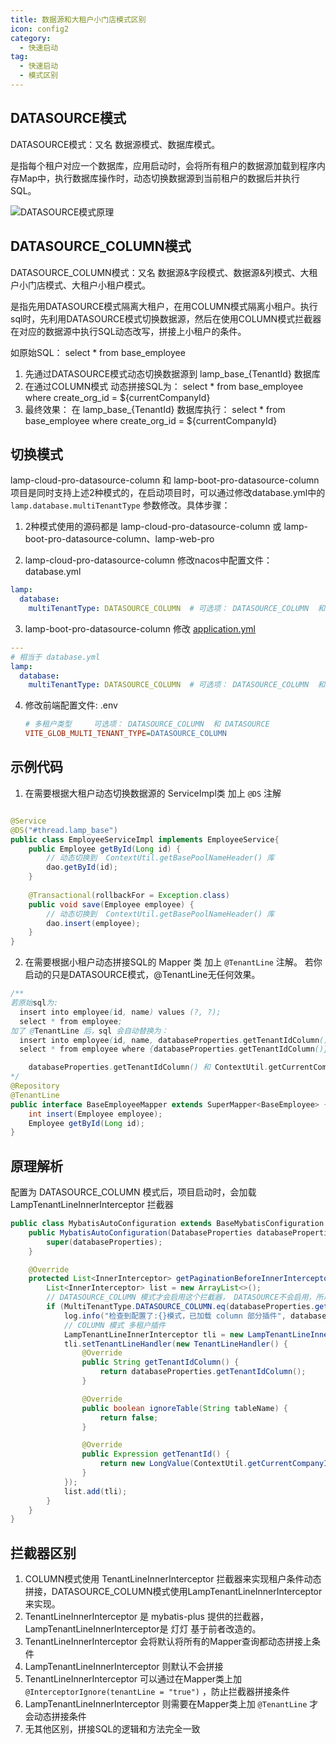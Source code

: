 ```yaml
---
title: 数据源和大租户小门店模式区别
icon: config2
category:
  - 快速启动
tag:
  - 快速启动
  - 模式区别
---
```


## DATASOURCE模式
DATASOURCE模式：又名 数据源模式、数据库模式。

是指每个租户对应一个数据库，应用启动时，会将所有租户的数据源加载到程序内存Map中，执行数据库操作时，动态切换数据源到当前租户的数据后并执行SQL。

![DATASOURCE模式原理](/images/start/datasource原理.png)

## DATASOURCE_COLUMN模式
DATASOURCE_COLUMN模式：又名 数据源&字段模式、数据源&列模式、大租户小门店模式、大租户小租户模式。

是指先用DATASOURCE模式隔离大租户，在用COLUMN模式隔离小租户。执行sql时，先利用DATASOURCE模式切换数据源，然后在使用COLUMN模式拦截器在对应的数据源中执行SQL动态改写，拼接上小租户的条件。

如原始SQL： select * from base_employee 

1. 先通过DATASOURCE模式动态切换数据源到 lamp_base_{TenantId} 数据库
2. 在通过COLUMN模式 动态拼接SQL为：  select * from base_employee where create_org_id = ${currentCompanyId}
3. 最终效果： 在 lamp_base_{TenantId} 数据库执行： select * from base_employee where create_org_id = ${currentCompanyId}





## 切换模式

lamp-cloud-pro-datasource-column 和 lamp-boot-pro-datasource-column 项目是同时支持上述2种模式的，在启动项目时，可以通过修改database.yml中的`lamp.database.multiTenantType` 参数修改。具体步骤：

1. 2种模式使用的源码都是  lamp-cloud-pro-datasource-column 或 lamp-boot-pro-datasource-column、lamp-web-pro

2.  lamp-cloud-pro-datasource-column 修改nacos中配置文件： database.yml

   ```yaml
   lamp:
     database:
       multiTenantType: DATASOURCE_COLUMN  # 可选项： DATASOURCE_COLUMN  和 DATASOURCE  
   ```
3.  lamp-boot-pro-datasource-column 修改 [application.yml](http://git.tangyh.top/zuihou/lamp-boot-pro-datasource-column/blob/master/lamp-boot-server/src/main/resources/application.yml) 

   ```yaml
   ---
   # 相当于 database.yml
   lamp:
     database:
       multiTenantType: DATASOURCE_COLUMN  # 可选项： DATASOURCE_COLUMN  和 DATASOURCE 
   
   ```

4. 修改前端配置文件:  .env

   ```ini
   # 多租户类型     可选项： DATASOURCE_COLUMN  和 DATASOURCE 
   VITE_GLOB_MULTI_TENANT_TYPE=DATASOURCE_COLUMN    	
   ```



## 示例代码

1. 在需要根据大租户动态切换数据源的 ServiceImpl类 加上 `@DS` 注解
```java

@Service
@DS("#thread.lamp_base")
public class EmployeeServiceImpl implements EmployeeService{
    public Employee getById(Long id) {
        // 动态切换到  ContextUtil.getBasePoolNameHeader() 库
        dao.getById(id);
    }
    
    @Transactional(rollbackFor = Exception.class)
    public void save(Employee employee) {
        // 动态切换到  ContextUtil.getBasePoolNameHeader() 库
        dao.insert(employee);
    }
}
```
2. 在需要根据小租户动态拼接SQL的 Mapper 类 加上 `@TenantLine` 注解。 若你启动的只是DATASOURCE模式，@TenantLine无任何效果。
```java
/**
若原始sql为:
  insert into employee(id, name) values (?, ?);
  select * from employee;
加了 @TenantLine 后，sql 会自动替换为：
  insert into employee(id, name, databaseProperties.getTenantIdColumn()) values (?, ?, ${ContextUtil.getCurrentCompanyId()});
  select * from employee where {databaseProperties.getTenantIdColumn()} = ${ContextUtil.getCurrentCompanyId()};

	databaseProperties.getTenantIdColumn() 和 ContextUtil.getCurrentCompanyId() 的取值，请详细阅读下方原理解析。
*/
@Repository
@TenantLine
public interface BaseEmployeeMapper extends SuperMapper<BaseEmployee> {
    int insert(Employee employee);
    Employee getById(Long id);
}
```

## 原理解析
配置为 DATASOURCE_COLUMN 模式后，项目启动时，会加载 LampTenantLineInnerInterceptor 拦截器
``` java
public class MybatisAutoConfiguration extends BaseMybatisConfiguration {
    public MybatisAutoConfiguration(DatabaseProperties databaseProperties) {
        super(databaseProperties);
    }

    @Override
    protected List<InnerInterceptor> getPaginationBeforeInnerInterceptor() {
        List<InnerInterceptor> list = new ArrayList<>();
      	// DATASOURCE_COLUMN 模式才会启用这个拦截器， DATASOURCE不会启用，所以 DATASOURCE模式下@TenantLine注解不会生效，也不必删除这行代码
        if (MultiTenantType.DATASOURCE_COLUMN.eq(databaseProperties.getMultiTenantType())) {
            log.info("检查到配置了:{}模式，已加载 column 部分插件", databaseProperties.getMultiTenantType());
            // COLUMN 模式 多租户插件
            LampTenantLineInnerInterceptor tli = new LampTenantLineInnerInterceptor();
            tli.setTenantLineHandler(new TenantLineHandler() {
                @Override
                public String getTenantIdColumn() {
                    return databaseProperties.getTenantIdColumn();
                }

                @Override
                public boolean ignoreTable(String tableName) {
                    return false;
                }

                @Override
                public Expression getTenantId() {
                    return new LongValue(ContextUtil.getCurrentCompanyId());
                }
            });
            list.add(tli);
        }
    }
}
```



## 拦截器区别

1. COLUMN模式使用 TenantLineInnerInterceptor 拦截器来实现租户条件动态拼接，DATASOURCE_COLUMN模式使用LampTenantLineInnerInterceptor来实现。
2. TenantLineInnerInterceptor 是 mybatis-plus 提供的拦截器，LampTenantLineInnerInterceptor是 灯灯 基于前者改造的。
3. TenantLineInnerInterceptor 会将默认将所有的Mapper查询都动态拼接上条件
4. LampTenantLineInnerInterceptor 则默认不会拼接
5. TenantLineInnerInterceptor 可以通过在Mapper类上加 `@InterceptorIgnore(tenantLine = "true")` ，防止拦截器拼接条件
6. LampTenantLineInnerInterceptor 则需要在Mapper类上加 `@TenantLine` 才会动态拼接条件
7. 无其他区别，拼接SQL的逻辑和方法完全一致
